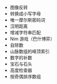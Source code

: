 - 图像反转
- 转换成小写字母
- 唯一摩尔斯密码词
- 汉明距离
- 增减字符串匹配
- Nim 游戏（巴什博弈）
- 自除数
- 山脉数组的峰顶索引 
- 数字的补数
- 宝石与石头
- 高度检查器
- 按奇偶排序数组